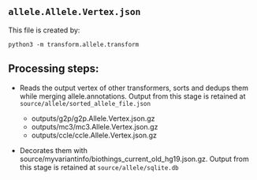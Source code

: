 

## `allele.Allele.Vertex.json`

This file is created by:

```
python3 -m transform.allele.transform
```

## Processing steps:

* Reads the output vertex of other transformers, sorts and dedups them while merging allele.annotations.  Output from this stage is retained at `source/allele/sorted_allele_file.json`
  * outputs/g2p/g2p.Allele.Vertex.json.gz
  * outputs/mc3/mc3.Allele.Vertex.json.gz
  * outputs/ccle/ccle.Allele.Vertex.json.gz

* Decorates them with source/myvariantinfo/biothings_current_old_hg19.json.gz. Output from this stage is retained at `source/allele/sqlite.db`
